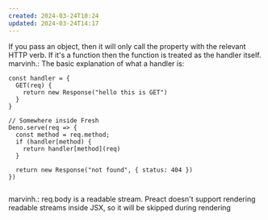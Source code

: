 ```yaml
---
created: 2024-03-24T10:24
updated: 2024-03-24T14:17
---
```

If you pass an object, then it will only call the property with the relevant HTTP verb. If it's a function then the function is treated as the handler itself.
marvinh.: The basic explanation of what a handler is:

```tsx
const handler = {
  GET(req) {
    return new Response("hello this is GET")
  }
}

// Somewhere inside Fresh
Deno.serve(req => {
  const method = req.method;
  if (handler[method) {
    return handler[method](req)
  }

  return new Response("not found", { status: 404 })
})
 
```
marvinh.: req.body is a readable stream. Preact doesn't support rendering readable streams inside JSX, so it will be skipped during rendering
